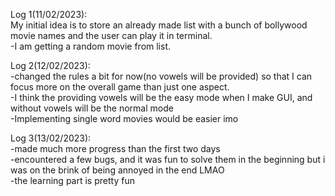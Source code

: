 Log 1(11/02/2023): \
My initial idea is to store an already made list with a bunch
of bollywood movie names and the user can play it in terminal. \
-I am getting a random movie from list.

Log 2(12/02/2023): \
-changed the rules a bit for now(no vowels will be provided)
so that I can focus more on the overall game than just one aspect. \
-I think the providing vowels will be the easy mode when I make
GUI, and without vowels will be the normal mode \
-Implementing single word movies would be easier imo

Log 3(13/02/2023): \
-made much more progress than the first two days \
-encountered a few bugs, and it was fun to solve them in
the beginning but i was on the brink of being annoyed in the
end LMAO \
-the learning part is pretty fun
